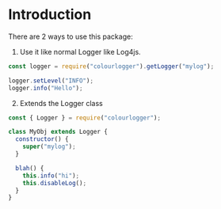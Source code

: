 # Introduction


There are 2 ways to use this package:

1. Use it like normal Logger like Log4js.

```js
const logger = require("colourlogger").getLogger("mylog");

logger.setLevel("INFO");
logger.info("Hello");
```

2. Extends the Logger class

```js
const { Logger } = require("colourlogger");

class MyObj extends Logger {
  constructor() {
    super("mylog");
  }

  blah() {
    this.info("hi");
    this.disableLog();
  }
}
```
